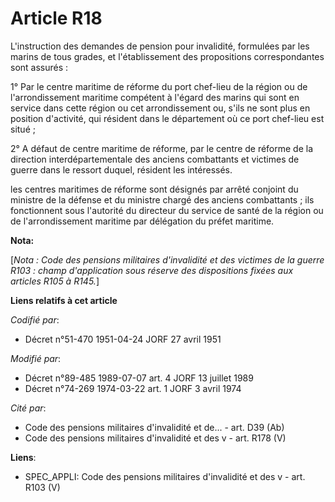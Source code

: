 # Article R18

L'instruction des demandes de pension pour invalidité, formulées par les marins de tous grades, et l'établissement des
propositions correspondantes sont assurés :

1° Par le centre maritime de réforme du port chef-lieu de la région ou de l'arrondissement maritime compétent à l'égard des
marins qui sont en service dans cette région ou cet arrondissement ou, s'ils ne sont plus en position d'activité, qui
résident dans le département où ce port chef-lieu est situé ;

2° A défaut de centre maritime de réforme, par le centre de réforme de la direction interdépartementale des anciens
combattants et victimes de guerre dans le ressort duquel, résident les intéressés.

les centres maritimes de réforme sont désignés par arrêté conjoint du ministre de la défense et du ministre chargé des
anciens combattants ; ils fonctionnent sous l'autorité du directeur du service de santé de la région ou de l'arrondissement
maritime par délégation du préfet maritime.

**Nota:**

[*Nota : Code des pensions militaires d'invalidité et des victimes de la guerre R103 : champ d'application sous réserve des
dispositions fixées aux articles R105 à R145.*]

**Liens relatifs à cet article**

_Codifié par_:

  - Décret n°51-470 1951-04-24 JORF 27 avril 1951

_Modifié par_:

  - Décret n°89-485 1989-07-07 art. 4 JORF 13 juillet 1989
  - Décret n°74-269 1974-03-22 art. 1 JORF 3 avril 1974

_Cité par_:

  - Code des pensions militaires d'invalidité et de... - art. D39 (Ab)
  - Code des pensions militaires d'invalidité et des v - art. R178 (V)

**Liens**:

  - SPEC_APPLI: Code des pensions militaires d'invalidité et des v - art. R103 (V)
